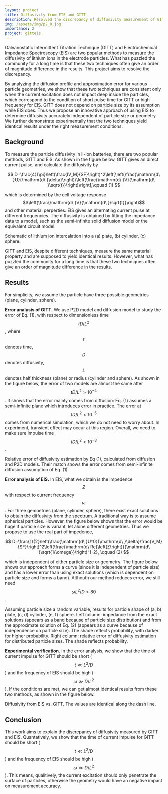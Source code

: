 ```yaml
---
layout: project
title: Diffusivity from EIS and GITT
description: Resolved the discrepancy of diffusivity measurement of GITT and EIS
img: /assets/img/p2_0.jpg
importance: 2
project: gitteis
---
```


Galvanostatic Intermittent Titration Technique (GITT) and Electrochemical Impedance Spectroscopy (EIS) are two popular methods to measure the diffusivity of lithium ions in the electrode particles. What has puzzled the community for a long time is that these two techniques often give an order of magnitude difference in the results. This project aims to resolve the discrepancy.


By analyzing the diffusion profile and approximation error for various particle geometries, we show that these two techniques are consistent only when the current excitation does not impact deep inside the particles, which correspond to the condition of short pulse time for GITT or high frequency for EIS. GITT does not depend on particle size by its assumption while EIS does. Thus we propose an innovative approach of using EIS to determine diffusivity accurately independent of particle size or geometry. We further demonstrate experimentally that the two techniques yield identical results under the right measurement conditions. 

## Background

To measure the particle diffusivity in li-ion batteries, there are two popular methods, GITT and EIS. As shown in the figure below, GITT gives an direct current pulse, and calculate the diffusivity by 

$$
D=\frac{4}{\pi}\left(\frac{IV_M}{SF}\right)^2\left[\left(\frac{\mathrm{d\ }U}{\mathrm{d\ }\delta}\right)/\left(\frac{\mathrm{d\ }V}{\mathrm{d\ }\sqrt{t}}\right)\right],\qquad (1)
$$

which is determined by the cell voltage response $$\left(\frac{\mathrm{d\ }V}{\mathrm{d\ }\sqrt{t}}\right)$$ and other material perperties. EIS gives an alternating current pulse at different frequencies. The diffusivity is obtained by fitting the impedance data to a model, such as the semi-infinite solid diffusion model or the equivalent circuit model. 

<div class="row justify-content-md-center">
    <div class="col-sm-10 mt-3 mt-md-0">
        <img class="img-fluid rounded z-depth-1" src="{{ '/assets/img/p2_0.png' | relative_url }}" alt="" title="image"/>
    </div>
</div>
<div class="caption">
  Schematic of lithium ion intercalation into a (a) plate, (b) cylinder, (c) sphere.
</div>

GITT and EIS, despite different techniques, measure the same material property and are supposed to yield identical results. However, what has puzzled the community for a long time is that these two techniques often give an order of magnitude difference in the results. 


## Results

For simplicity, we assume the particle have three possible geometries (plane, cylinder, sphere). 

**Error analysis of GITT.** We use P2D model and diffusion model to study the error of Eq. (1), with respect to dimensionless time $$tD/L^2$$, where $$t$$ denotes time, $$D$$ denotes diffusivity, $$L$$ denotes half thickness (plane) or radius (cylinder and sphere). As shown in the figure below, the error of two models are almost the same after $$tD/L^2>10^{-4}$$. It shows that the error mainly comes from diffusion: Eq. (1) assumes a semi-infinite plane which introduces error in practice. The error at $$tD/L^2<10^{-5}$$ comes from numerical simulation, which we do not need to worry about. In experiment, transient effect may occur at this region. Overall, we need to make sure impulse time $$tD/L^2<10^{-3}$$. 

<div class="row justify-content-md-center">
    <div class="col-sm-8  mt-3 mt-md-0">
        <img class="img-fluid rounded z-depth-1" src="{{ '/assets/img/p2_2.png' | relative_url }}" alt="" title="image"/>
    </div>
</div>
<div class="caption">
  Relative error of diffusivity estimation by Eq (1), calculated from diffusion and P2D models. Their match shows the error comes from semi-infinite diffusion assumption of Eq. (1).
</div>

**Error analysis of EIS.** In EIS, what we obtain is the impedence $$Z$$ with respect to current frequency $$\omega$$. For three gemoetries (plane, cylinder, sphere), there exist exact solutions to obtain the diffusivity from the spectrum. A traditional way is to assume spherical particles. However, the figure below shows that the error would be huge if particle size is variant, let alone different geometries. Thus we propose to use the real part of impedence, 

$$
D=\frac{1}{2}\left(\frac{\mathrm{d\ }U^0}{\mathrm{d\ }\delta}\frac{V_M}{SF}\right)^2\left(\frac{\mathrm{d\ Re}\left(Z\right)}{\mathrm{d\ }\sqrt{1/\omega}}\right)^{-2}, \qquad (2)
$$

which is independent of either particle size or geometry. The figure below shows our approach forms a curve (since it is independent of particle size) and has a lower error than using exact solutions (which is dependent on particle size and forms a band). Althouth our method reduces error, we still need $$\omega L^2/D>80$$. 

<div class="row">
    <div class="col-sm mt-3 mt-md-0">
        <img class="img-fluid rounded z-depth-1" src="{{ '/assets/img/p2_3.png' | relative_url }}" alt="" title="image"/>
    </div>
</div>
<div class="caption-left">
   Assuming particle size a random variable, results for particle shape of (a, b) plate, (c, d) cylinder, (e, f) sphere. Left column: impedance from the exact solutions (appears as a band because of particle size distribution) and from the approximate solution of Eq. (2) (appears as a curve because of independence on particle size). The shade reflects probability, with darker for higher probability. Right column: relative error of diffusivity estimation for distributed particle sizes. The shade reflects probability. 
</div>

**Experimental verification.** In the error analysis, we show that the time of current impulse for GITT should be short ($$ t\ll L^2/D $$) and the frequency of EIS should be high ($$\omega \gg D / L^2$$). If the conditions are met, we can get almost identical results from these two methods, as shown in the figure below. 

<div class="row justify-content-md-center">
    <div class="col-sm-8 mt-3 mt-md-0">
        <img class="img-fluid rounded z-depth-1" src="{{ '/assets/img/p2_4.png' | relative_url }}" alt="" title="image"/>
    </div>
</div>
<div class="caption">
   Diffusivity from EIS vs. GITT. The values are identical along the dash line.
</div>

## Conclusion

This work aims to explain the discrepancy of diffusivity measured by GITT and EIS. Quantatively, we show that the time of current impulse for GITT should be short ($$ t\ll L^2/D $$) and the frequency of EIS should be high ($$\omega \gg D / L^2$$). This means, qualitively, the current excitation should only penetrate the surface of particles, otherwise the geometry would have an negative impact on measurement accuracy.  